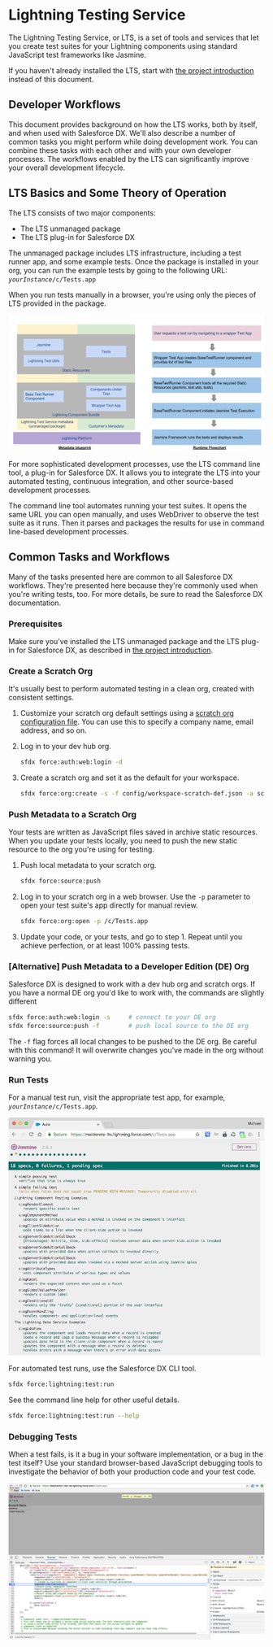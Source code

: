 # Lightning Testing Service

The Lightning Testing Service, or LTS, is a set of tools and services that let you create test suites for your Lightning components using standard JavaScript test frameworks like Jasmine.

If you haven't already installed the LTS, start with [the project introduction](./README.md) instead of this document.

## Developer Workflows

This document provides background on how the LTS works, both by itself, and when used with Salesforce DX. We'll also describe a number of common tasks you might perform while doing development work. You can combine these tasks with each other and with your own developer processes. The workflows enabled by the LTS can significantly improve your overall development lifecycle.  

## LTS Basics and Some Theory of Operation

The LTS consists of two major components:

  * The LTS unmanaged package
  * The LTS plug-in for Salesforce DX

The unmanaged package includes LTS infrastructure, including a test runner app, and some example tests. Once the package is installed in your org, you can run the example tests by going to the following URL:
<code><em>yourInstance</em>/c/Tests.app</code>

When you run tests manually in a browser, you're using only the pieces of LTS provided in the package.

![Metadata visualization and runtime flowchart](doc-resources/metadata-visualization-and-runtime-flowchart.png)

For more sophisticated development processes, use the LTS command line tool, a plug-in for Salesforce DX. It allows you to integrate the LTS into your automated testing, continuous integration, and other source-based development processes.

The command line tool automates running your test suites. It opens the same URL you can open manually, and uses WebDriver to observe the test suite as it runs. Then it parses and packages the results for use in command line-based development processes.

## Common Tasks and Workflows

Many of the tasks presented here are common to all Salesforce DX workflows. They're presented here because they're commonly used when you're writing tests, too. For more details, be sure to read the Salesforce DX documentation.

### Prerequisites

Make sure you've installed the LTS unmanaged package and the LTS plug-in for Salesforce DX, as described in [the project introduction](./README.md).

### Create a Scratch Org

It's usually best to perform automated testing in a clean org, created with consistent settings.

  1. Customize your scratch org default settings using a [scratch org configuration file](config/workspace-scratch-def.json). You can use this to specify a company name, email address, and so on.

  2. Log in to your dev hub org.
  
     ```bash
     sfdx force:auth:web:login -d
     ```
  
  3. Create a scratch org and set it as the default for your workspace.
  
     ```bash
     sfdx force:org:create -s -f config/workspace-scratch-def.json -a scratch1
     ```

### Push Metadata to a Scratch Org

Your tests are written as JavaScript files saved in archive static resources. When you update your tests locally, you need to push the new static resource to the org you're using for testing.

  1. Push local metadata to your scratch org.
  
     ```bash
     sfdx force:source:push
     ```
  
  2. Log in to your scratch org in a web browser. Use the ```-p``` parameter to open your test suite's app directly for manual review.
  
     ```bash
     sfdx force:org:open -p /c/Tests.app
     ```

  3. Update your code, or your tests, and go to step 1. Repeat until you achieve perfection, or at least 100% passing tests.

### [Alternative] Push Metadata to a Developer Edition (DE) Org

Salesforce DX is designed to work with a dev hub org and scratch orgs. If you have a normal DE org you'd like to work with, the commands are slightly different

```bash
sfdx force:auth:web:login -s     # connect to your DE org
sfdx force:source:push -f        # push local source to the DE org
```

The ```-f``` flag forces all local changes to be pushed to the DE org. Be careful with this command! It will overwrite changes you've made in the org without warning you.

### Run Tests

For a manual test run, visit the appropriate test app, for example, <code><em>yourInstance</em>/c/Tests.app</code>.

![Sample test run](doc-resources/lts_test_suite_page_success.png)

For automated test runs, use the Salesforce DX CLI tool.

```bash
sfdx force:lightning:test:run
```

See the command line help for other useful details.

```bash
sfdx force:lightning:test:run --help
```

### Debugging Tests

When a test fails, is it a bug in your software implementation, or a bug in the test itself? Use your standard browser-based JavaScript debugging tools to investigate the behavior of both your production code and your test code.

![Sample debugging session](doc-resources/lts_browser_debugging_example.png)
